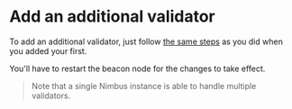 # Add an additional validator

To add an additional validator, just follow [the same steps](./keys.md) as you did when you added your first.

You'll have to restart the beacon node for the changes to take effect.

> Note that a single Nimbus instance is able to handle multiple validators.
